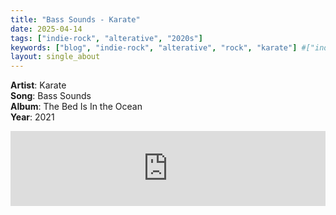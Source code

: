 ```yaml
---
title: "Bass Sounds - Karate"
date: 2025-04-14
tags: ["indie-rock", "alterative", "2020s"] 
keywords: ["blog", "indie-rock", "alterative", "rock", "karate"] #["indie-rock", "alterative", "rock", "lo-fi", "new", "60s", "70s", "80s", "90s", "2000s", "2010s", "2020s"]
layout: single_about
---
```


**Artist**: Karate \
**Song**: Bass Sounds \
**Album**: The Bed Is In the Ocean \
**Year**: 2021

<iframe style="border: 0; width: 100%; height: 120px;" src="https://bandcamp.com/EmbeddedPlayer/album=2571820529/size=large/bgcol=ffffff/linkcol=0687f5/tracklist=false/artwork=small/track=3157382380/transparent=true/" seamless><a href="https://karateallston.bandcamp.com/album/the-bed-is-in-the-ocean">The Bed Is In the Ocean by Karate</a></iframe>